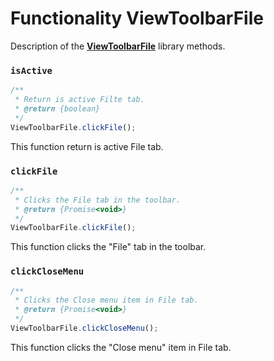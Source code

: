 # Functionality ViewToolbarFile

Description of the [**ViewToolbarFile**](/puppeteer/module/viewtoolbar/viewtoolbarfile/README.md) library methods.

### `isActive`

```javascript
/**
 * Return is active Filte tab.
 * @return {boolean}
 */
ViewToolbarFile.clickFile();
```

This function return is active File tab.

### `clickFile`

```javascript
/**
 * Clicks the File tab in the toolbar.
 * @return {Promise<void>}
 */
ViewToolbarFile.clickFile();
```

This function clicks the "File" tab in the toolbar.

### `clickCloseMenu`

```javascript
/**
 * Clicks the Close menu item in File tab.
 * @return {Promise<void>}
 */
ViewToolbarFile.clickCloseMenu();
```

This function clicks the "Close menu" item in File tab.
